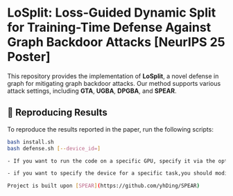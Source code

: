 # LoSplit: Loss-Guided Dynamic Split for Training-Time Defense Against Graph Backdoor Attacks [NeurIPS 25 Poster]
This repository provides the implementation of **LoSplit**, a novel defense in graph for mitigating graph backdoor attacks. Our method supports various attack settings, including **GTA**, **UGBA**, **DPGBA**, and **SPEAR**.

## 🚀 Reproducing Results

To reproduce the results reported in the paper, run the following scripts:

```bash
bash install.sh
bash defense.sh [--device_id=]

- If you want to run the code on a specific GPU, specify it via the optional argument `--device_id=`

- if you want to specify the device for a specific task,you should modify the device_id in the `defense.sh` file.

Project is built upon [SPEAR](https://github.com/yhDing/SPEAR)